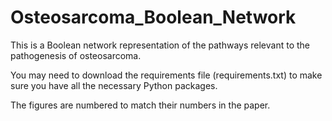 # Osteosarcoma_Boolean_Network

This is a Boolean network representation of the pathways relevant to the pathogenesis of osteosarcoma.

You may need to download the requirements file (requirements.txt) to make sure you have all the necessary Python packages. 

The figures are numbered to match their numbers in the paper. 
